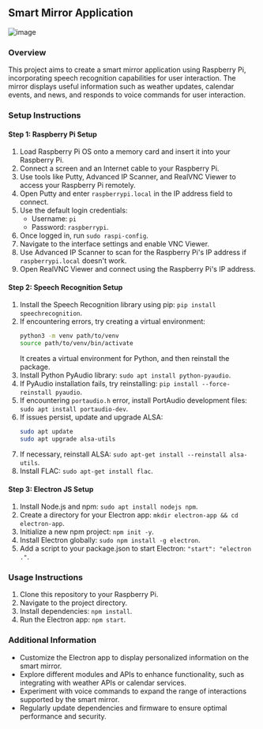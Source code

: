  ## Smart Mirror Application

 ![image](https://github.com/user-attachments/assets/0d665da1-e557-4017-afc8-a20c2c1ce0c7)


### Overview

This project aims to create a smart mirror application using Raspberry Pi, incorporating speech recognition capabilities for user interaction. The mirror displays useful information such as weather updates, calendar events, and news, and responds to voice commands for user interaction.

### Setup Instructions

#### Step 1: Raspberry Pi Setup

1. Load Raspberry Pi OS onto a memory card and insert it into your Raspberry Pi.
2. Connect a screen and an Internet cable to your Raspberry Pi.
3. Use tools like Putty, Advanced IP Scanner, and RealVNC Viewer to access your Raspberry Pi remotely.
4. Open Putty and enter `raspberrypi.local` in the IP address field to connect.
5. Use the default login credentials: 
   - Username: `pi`
   - Password: `raspberrypi`.
6. Once logged in, run `sudo raspi-config`.
7. Navigate to the interface settings and enable VNC Viewer.
8. Use Advanced IP Scanner to scan for the Raspberry Pi's IP address if `raspberrypi.local` doesn't work.
9. Open RealVNC Viewer and connect using the Raspberry Pi's IP address.

#### Step 2: Speech Recognition Setup

1. Install the Speech Recognition library using pip: `pip install speechrecognition`.
2. If encountering errors, try creating a virtual environment: 
   ```bash
   python3 -m venv path/to/venv
   source path/to/venv/bin/activate
   ```
   It creates a virtual environment for Python, and then reinstall the package.
3. Install Python PyAudio library: `sudo apt install python-pyaudio`.
4. If PyAudio installation fails, try reinstalling: `pip install --force-reinstall pyaudio`.
5. If encountering `portaudio.h` error, install PortAudio development files: `sudo apt install portaudio-dev`.
6. If issues persist, update and upgrade ALSA: 
   ```bash
   sudo apt update
   sudo apt upgrade alsa-utils
   ```
7. If necessary, reinstall ALSA: `sudo apt-get install --reinstall alsa-utils`.
8. Install FLAC: `sudo apt-get install flac`.

#### Step 3: Electron JS Setup

1. Install Node.js and npm: `sudo apt install nodejs npm`.
2. Create a directory for your Electron app: `mkdir electron-app && cd electron-app`.
3. Initialize a new npm project: `npm init -y`.
4. Install Electron globally: `sudo npm install -g electron`.
5. Add a script to your package.json to start Electron: `"start": "electron ."`.

### Usage Instructions

1. Clone this repository to your Raspberry Pi.
2. Navigate to the project directory.
3. Install dependencies: `npm install`.
4. Run the Electron app: `npm start`.


### Additional Information

- Customize the Electron app to display personalized information on the smart mirror.
- Explore different modules and APIs to enhance functionality, such as integrating with weather APIs or calendar services.
- Experiment with voice commands to expand the range of interactions supported by the smart mirror.
- Regularly update dependencies and firmware to ensure optimal performance and security.
